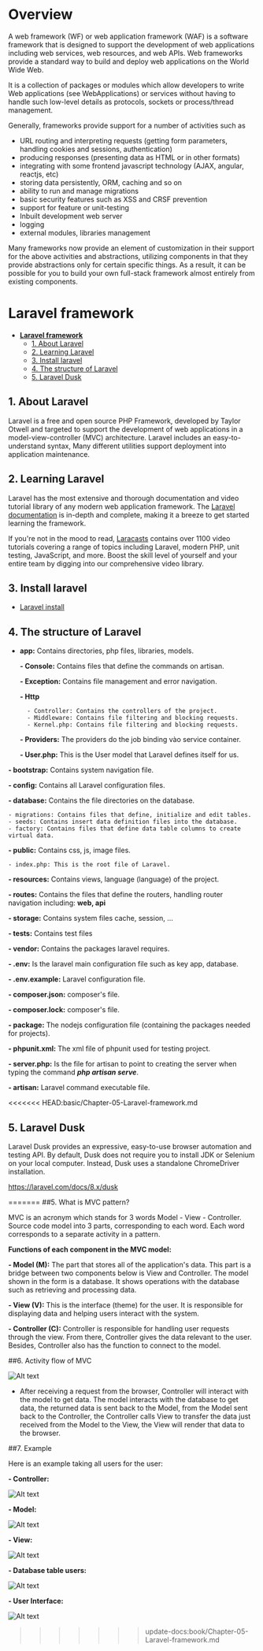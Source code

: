 # Overview

A web framework (WF) or web application framework (WAF) is a software framework that is designed to support the development of web applications including web services, web resources, and web APIs. Web frameworks provide a standard way to build and deploy web applications on the World Wide Web.

It is a collection of packages or modules which allow developers to write Web applications (see WebApplications) or services without having to handle such low-level details as protocols, sockets or process/thread management.

Generally, frameworks provide support for a number of activities such as
- URL routing and interpreting requests (getting form parameters, handling cookies and sessions, authentication)
- producing responses (presenting data as HTML or in other formats)
- integrating with some frontend javascript technology (AJAX, angular, reactjs, etc)
- storing data persistently, ORM, caching and so on
- ability to run and manage migrations
- basic security features such as XSS and CRSF prevention
- support for feature or unit-testing
- Inbuilt development web server
- logging
- external modules, libraries management

Many frameworks now provide an element of customization in their support for the above activities and abstractions, utilizing components in that they provide abstractions only for certain specific things. As a result, it can be possible for you to build your own full-stack framework almost entirely from existing components.

# **Laravel framework**

- [**Laravel framework**](#laravel-framework)
  - [1. About Laravel](#1-about-laravel)
  - [2. Learning Laravel](#2-learning-laravel)
  - [3. Install laravel](#3-install-laravel)
  - [4. The structure of Laravel](#4-the-structure-of-laravel)
  - [5. Laravel Dusk](#5-laravel-dusk)

## 1. About Laravel

Laravel is a free and open source PHP Framework, developed by Taylor Otwell 
and targeted to support the development of web applications in a model-view-controller (MVC) architecture.
Laravel includes an easy-to-understand syntax, Many different utilities support deployment into application maintenance.

## 2. Learning Laravel

Laravel has the most extensive and thorough documentation and video tutorial library of any modern web application framework. 
The [Laravel documentation](https://laravel.com/docs/8.x) is in-depth and complete, making it a breeze to get started learning the framework.

If you're not in the mood to read, [Laracasts](https://laracasts.com/) contains over 1100 video tutorials covering a range of topics including Laravel, 
modern PHP, unit testing, JavaScript, and more. Boost the skill level of yourself and your entire team by digging into our comprehensive video library.

## 3. Install laravel

- [Laravel install](https://laravel.com/docs/8.x/installation)

## 4. The structure of Laravel

- **app:** Contains directories, php files, libraries, models.

    **- Console:** Contains files that define the commands on artisan.
    
    **- Exception:** Contains file management and error navigation.
    
    **- Http** 
    
        - Controller: Contains the controllers of the project.
        - Middleware: Contains file filtering and blocking requests.
        - Kernel.php: Contains file filtering and blocking requests.
        
    **- Providers:** The providers do the job binding vào service container.
    
    **- User.php:** This is the User model that Laravel defines itself for us.
    
**- bootstrap:** Contains system navigation file.

**- config:** Contains all Laravel configuration files.

**- database:** Contains the file directories on the database.

    - migrations: Contains files that define, initialize and edit tables.
    - seeds: Contains insert data definition files into the database.
    - factory: Contains files that define data table columns to create virtual data.
    
**- public:** Contains css, js, image files.

    - index.php: This is the root file of Laravel.
    
**- resources:** Contains views, language (language) of the project.

**- routes:** Contains the files that define the routers, handling router navigation including: **web, api**

**- storage:** Contains system files cache, session, ...

**- tests:** Contains test files

**- vendor:** Contains the packages laravel requires.

**- .env:** Is the laravel main configuration file such as key app, database.

**- .env.example:** Laravel configuration file.

**- composer.json:** composer's file.

**- composer.lock:** composer's file.

**- package:** The nodejs configuration file (containing the packages needed for projects).

**- phpunit.xml:** The xml file of phpunit used for testing project.

**- server.php:** Is the file for artisan to point to creating the server when typing the command _**php artisan serve**_.

**- artisan:** Laravel command executable file.

<<<<<<< HEAD:basic/Chapter-05-Laravel-framework.md
## 5. Laravel Dusk

Laravel Dusk provides an expressive, easy-to-use browser automation and testing API. By default, Dusk does not require you to install JDK or Selenium on your local computer. Instead, Dusk uses a standalone ChromeDriver installation.

https://laravel.com/docs/8.x/dusk

=======
##5. What is MVC pattern?

MVC is an acronym which stands for 3 words Model - View - Controller. 
Source code model into 3 parts, corresponding to each word. 
Each word corresponds to a separate activity in a pattern.

**Functions of each component in the MVC model:**

**- Model (M):** The part that stores all of the application's data. 
This part is a bridge between two components below is View and Controller.
The model shown in the form is a database.
It shows operations with the database such as retrieving and processing data.

**- View (V):** This is the interface (theme) for the user. 
It is responsible for displaying data and helping users interact with the system.

**- Controller (C):** Controller is responsible for handling user requests through the view. 
From there, Controller gives the data relevant to the user. 
Besides, Controller also has the function to connect to the model.

##6. Activity flow of MVC

![Alt text](images/mvc.PNG)

- After receiving a request from the browser, Controller will interact with the model to get data. 
The model interacts with the database to get data, 
the returned data is sent back to the Model, from the Model sent back to the Controller, 
the Controller calls View to transfer the data just received from the Model to the View, 
the View will render that data to the browser.

##7. Example

Here is an example taking all users for the user:

**- Controller:**

![Alt text](images/controller-user.PNG)

**- Model:**

![Alt text](images/model-user.PNG)

**- View:**

![Alt text](images/view-user.PNG)

**- Database table users:**

![Alt text](images/database.PNG)

**- User Interface:**

![Alt text](images/interface-user.PNG)
>>>>>>> update-docs:book/Chapter-05-Laravel-framework.md
